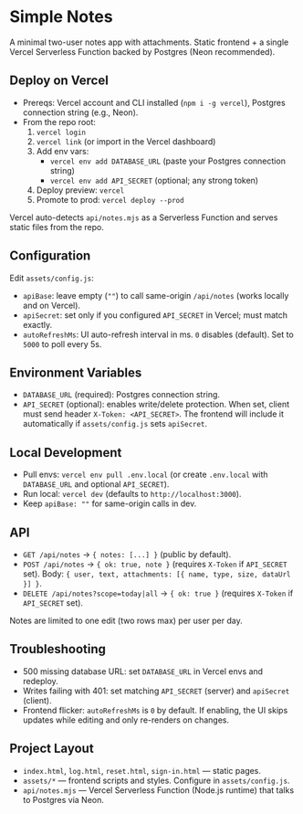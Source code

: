 # Simple Notes

A minimal two-user notes app with attachments. Static frontend + a single Vercel Serverless Function backed by Postgres (Neon recommended).

## Deploy on Vercel

- Prereqs: Vercel account and CLI installed (`npm i -g vercel`), Postgres connection string (e.g., Neon).
- From the repo root:
  1) `vercel login`
  2) `vercel link` (or import in the Vercel dashboard)
  3) Add env vars:
     - `vercel env add DATABASE_URL` (paste your Postgres connection string)
     - `vercel env add API_SECRET` (optional; any strong token)
  4) Deploy preview: `vercel`
  5) Promote to prod: `vercel deploy --prod`

Vercel auto-detects `api/notes.mjs` as a Serverless Function and serves static files from the repo.

## Configuration

Edit `assets/config.js`:
- `apiBase`: leave empty (`""`) to call same-origin `/api/notes` (works locally and on Vercel).
- `apiSecret`: set only if you configured `API_SECRET` in Vercel; must match exactly.
- `autoRefreshMs`: UI auto-refresh interval in ms. `0` disables (default). Set to `5000` to poll every 5s.

## Environment Variables

- `DATABASE_URL` (required): Postgres connection string.
- `API_SECRET` (optional): enables write/delete protection. When set, client must send header `X-Token: <API_SECRET>`. The frontend will include it automatically if `assets/config.js` sets `apiSecret`.

## Local Development

- Pull envs: `vercel env pull .env.local` (or create `.env.local` with `DATABASE_URL` and optional `API_SECRET`).
- Run local: `vercel dev` (defaults to `http://localhost:3000`).
- Keep `apiBase: ""` for same-origin calls in dev.

## API

- `GET /api/notes` → `{ notes: [...] }` (public by default).
- `POST /api/notes` → `{ ok: true, note }` (requires `X-Token` if `API_SECRET` set). Body: `{ user, text, attachments: [{ name, type, size, dataUrl }] }`.
- `DELETE /api/notes?scope=today|all` → `{ ok: true }` (requires `X-Token` if `API_SECRET` set).

Notes are limited to one edit (two rows max) per user per day.

## Troubleshooting

- 500 missing database URL: set `DATABASE_URL` in Vercel envs and redeploy.
- Writes failing with 401: set matching `API_SECRET` (server) and `apiSecret` (client).
- Frontend flicker: `autoRefreshMs` is `0` by default. If enabling, the UI skips updates while editing and only re-renders on changes.

## Project Layout

- `index.html`, `log.html`, `reset.html`, `sign-in.html` — static pages.
- `assets/*` — frontend scripts and styles. Configure in `assets/config.js`.
- `api/notes.mjs` — Vercel Serverless Function (Node.js runtime) that talks to Postgres via Neon.
